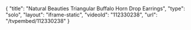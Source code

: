 {
    "title": "Natural Beauties Triangular Buffalo Horn Drop Earrings",
    "type": "solo",
    "layout": "iframe-static",
    "videoId": "112330238",
    "url": "\/tvpembed\/112330238"
}